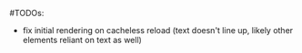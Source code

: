 #TODOs:
 - fix initial rendering on cacheless reload (text doesn't line up, likely other elements reliant on text as well)